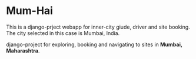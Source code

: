 # Mum-Hai
This is a django-prject webapp for inner-city giude, driver and site booking.
The city selected in this case is Mumbai, India. 


django-project for exploring, booking and navigating to sites in <b>Mumbai, Maharashtra</b>.

